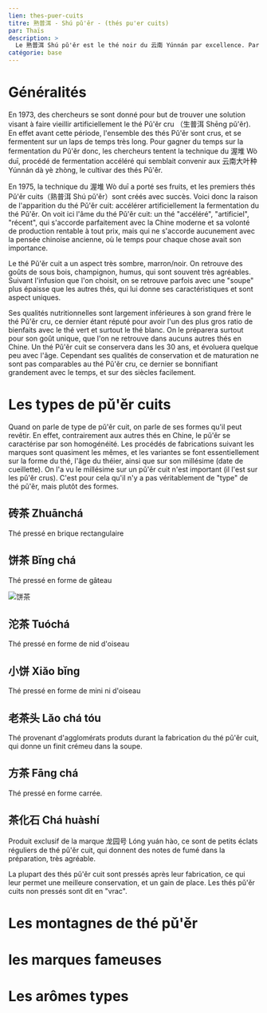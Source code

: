 ```yaml
---
lien: thes-puer-cuits
titre: 熟普洱 - Shú pǔ'ěr - (thés pu'er cuits) 
par: Thaïs
description: >
  Le 熟普洱 Shú pǔ'ěr est le thé noir du 云南 Yúnnán par excellence. Particulièrement nouveau dans le monde du thé chinois, il est complexe et varié dans ses formes. 
catégorie: base
---
```


# Généralités

En 1973, des chercheurs se sont donné pour but de trouver une solution visant à faire vieillir artificiellement le thé Pǔ'ěr cru （生普洱 Shēng pǔ'ěr). En effet avant cette période, l'ensemble des thés Pǔ'ěr sont crus, et se fermentent sur un laps de temps très long. 
Pour gagner du temps sur la fermentation du Pǔ'ěr donc, les chercheurs tentent la technique du 渥堆 Wò duī, procédé de fermentation accéléré qui semblait convenir aux 云南大叶种 Yúnnán dà yè zhòng, le cultivar des thés Pǔ'ěr. 

En 1975, la technique du 渥堆 Wò duī a porté ses fruits, et les premiers thés Pǔ'ěr cuits（熟普洱 Shú pǔ'ěr）sont créés avec succès. Voici donc la raison de l'apparition du thé Pǔ'ěr cuit: accélérer artificiellement la fermentation du thé Pǔ'ěr. 
On voit ici l'âme du thé Pǔ'ěr cuit: un thé "accéléré", "artificiel", "récent", qui s'accorde parfaitement avec la Chine moderne et sa volonté de production rentable à tout prix, mais qui ne s'accorde aucunement avec la pensée chinoise ancienne, où le temps pour chaque chose avait son importance.

Le thé Pǔ'ěr cuit a un aspect très sombre, marron/noir. On retrouve des goûts de sous bois, champignon, humus, qui sont souvent très agréables. Suivant l'infusion que l'on choisit, on se retrouve parfois avec une "soupe" plus épaisse que les autres thés, qui lui donne ses caractéristiques et sont aspect uniques. 

Ses qualités nutritionnelles sont largement inférieures à son grand frère le thé Pǔ'ěr cru, ce dernier étant réputé pour avoir l'un des plus gros ratio de bienfaits avec le thé vert et surtout le thé blanc. On le préparera surtout pour son goût unique, que l'on ne retrouve dans aucuns autres thés en Chine. 
Un thé Pǔ'ěr cuit se conservera dans les 30 ans, et évoluera quelque peu avec l'âge. Cependant ses qualités de conservation et de maturation ne sont pas comparables au thé Pǔ'ěr cru, ce dernier se bonnifiant grandement avec le temps, et sur des siècles facilement. 

# Les types de pǔ'ěr cuits

Quand on parle de type de pǔ'ěr cuit, on parle de ses formes qu'il peut revêtir. En effet, contrairement aux autres thés en Chine, le pǔ'ěr se caractérise par son homogénéité. Les procédés de fabrications suivant les marques sont quasiment les mêmes, et les variantes se font essentiellement sur la forme du thé, l'âge du théier, ainsi que sur son millésime (date de cueillette). 
On l'a vu le millésime sur un pǔ'ěr cuit n'est important (il l'est sur les pǔ'ěr crus). C'est pour cela qu'il n'y a pas véritablement de "type" de thé pǔ'ěr, mais plutôt des formes. 

## 砖茶 Zhuānchá

Thé pressé en brique rectangulaire

## 饼茶 Bǐng chá

Thé pressé en forme de gâteau

![饼茶](assets/media/puercuits-bingcha.jpg)

## 沱茶 Tuóchá

Thé pressé en forme de nid d'oiseau

## 小饼 Xiǎo bǐng

Thé pressé en forme de mini ni d'oiseau

## 老茶头 Lǎo chá tóu

Thé provenant d'agglomérats produts durant la fabrication du thé pǔ'ěr cuit, qui donne un finit crémeu dans la soupe.

## 方茶 Fāng chá

Thé pressé en forme carrée.

## 茶化石 Chá huàshí

Produit exclusif de la marque 龙园号 Lóng yuán hào, ce sont de petits éclats réguliers de thé pǔ'ěr cuit, qui donnent des notes de fumé dans la préparation, très agréable. 


La plupart des thés pǔ'ěr cuit sont pressés après leur fabrication, ce qui leur permet une meilleure conservation, et un gain de place. Les thés pǔ'ěr cuits non pressés sont dit en "vrac".

# Les montagnes de thé pǔ'ěr

# les marques fameuses

# Les arômes types
